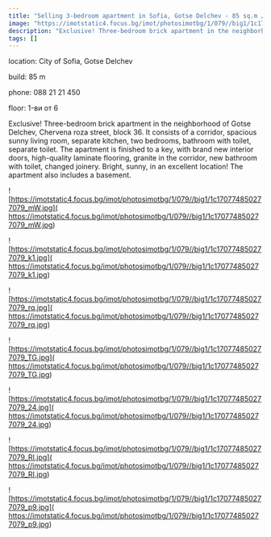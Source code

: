 ```yaml
---
title: "Selling 3-bedroom apartment in Sofia, Gotse Delchev - 85 sq.m / 234,900 EUR :: imot.bg Ad"
image: "https://imotstatic4.focus.bg/imot/photosimotbg/1/079//big1/1c170774850277079_K9.jpg"
description: "Exclusive! Three-bedroom brick apartment in the neighborhood of Gotse Delchev, Chervena roza street, block 36. It consists of a corridor, spacious sunny living room, separate kitchen, two bedrooms, bathroom with toilet, separate toilet. The apartment is finished to a key, with brand new interior doors, high-quality laminate flooring, granite in the corridor, new bathroom with toilet, changed joinery. Bright, sunny, in an excellent location! The apartment also includes a basement."
tags: []
---
```


location: City of Sofia, Gotse Delchev

build: 85 m

phone: 088 21 21 450

floor: 1-ви от 6

Exclusive! Three-bedroom brick apartment in the neighborhood of Gotse Delchev, Chervena roza street, block 36. It consists of a corridor, spacious sunny living room, separate kitchen, two bedrooms, bathroom with toilet, separate toilet. The apartment is finished to a key, with brand new interior doors, high-quality laminate flooring, granite in the corridor, new bathroom with toilet, changed joinery. Bright, sunny, in an excellent location! The apartment also includes a basement.


![https://imotstatic4.focus.bg/imot/photosimotbg/1/079//big1/1c170774850277079_mW.jpg]( https://imotstatic4.focus.bg/imot/photosimotbg/1/079//big1/1c170774850277079_mW.jpg)


![https://imotstatic4.focus.bg/imot/photosimotbg/1/079//big1/1c170774850277079_k1.jpg]( https://imotstatic4.focus.bg/imot/photosimotbg/1/079//big1/1c170774850277079_k1.jpg)


![https://imotstatic4.focus.bg/imot/photosimotbg/1/079//big1/1c170774850277079_rq.jpg]( https://imotstatic4.focus.bg/imot/photosimotbg/1/079//big1/1c170774850277079_rq.jpg)


![https://imotstatic4.focus.bg/imot/photosimotbg/1/079//big1/1c170774850277079_TG.jpg]( https://imotstatic4.focus.bg/imot/photosimotbg/1/079//big1/1c170774850277079_TG.jpg)


![https://imotstatic4.focus.bg/imot/photosimotbg/1/079//big1/1c170774850277079_24.jpg]( https://imotstatic4.focus.bg/imot/photosimotbg/1/079//big1/1c170774850277079_24.jpg)


![https://imotstatic4.focus.bg/imot/photosimotbg/1/079//big1/1c170774850277079_RI.jpg]( https://imotstatic4.focus.bg/imot/photosimotbg/1/079//big1/1c170774850277079_RI.jpg)


![https://imotstatic4.focus.bg/imot/photosimotbg/1/079//big1/1c170774850277079_p9.jpg]( https://imotstatic4.focus.bg/imot/photosimotbg/1/079//big1/1c170774850277079_p9.jpg)


